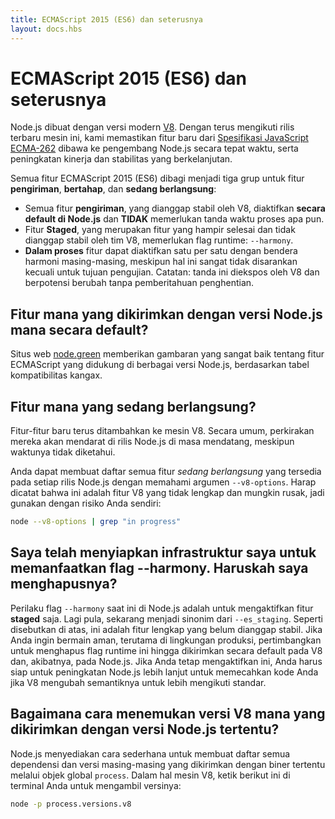 ```yaml
---
title: ECMAScript 2015 (ES6) dan seterusnya
layout: docs.hbs
---
```


# ECMAScript 2015 (ES6) dan seterusnya

Node.js dibuat dengan versi modern [V8](https://v8.dev/). Dengan terus mengikuti rilis terbaru mesin ini, kami memastikan fitur baru dari [Spesifikasi JavaScript ECMA-262](http://www.ecma-international.org/publications/standards/Ecma-262.htm) dibawa ke pengembang Node.js secara tepat waktu, serta peningkatan kinerja dan stabilitas yang berkelanjutan.

Semua fitur ECMAScript 2015 (ES6) dibagi menjadi tiga grup untuk fitur **pengiriman**, **bertahap**, dan **sedang berlangsung**:

* Semua fitur **pengiriman**, yang dianggap stabil oleh V8, diaktifkan **secara default di Node.js** dan **TIDAK** memerlukan tanda waktu proses apa pun.
* Fitur **Staged**, yang merupakan fitur yang hampir selesai dan tidak dianggap stabil oleh tim V8, memerlukan flag runtime: `--harmony`.
* **Dalam proses** fitur dapat diaktifkan satu per satu dengan bendera harmoni masing-masing, meskipun hal ini sangat tidak disarankan kecuali untuk tujuan pengujian. Catatan: tanda ini diekspos oleh V8 dan berpotensi berubah tanpa pemberitahuan penghentian.

## Fitur mana yang dikirimkan dengan versi Node.js mana secara default?

Situs web [node.green](https://node.green/) memberikan gambaran yang sangat baik tentang fitur ECMAScript yang didukung di berbagai versi Node.js, berdasarkan tabel kompatibilitas kangax.

## Fitur mana yang sedang berlangsung?

Fitur-fitur baru terus ditambahkan ke mesin V8. Secara umum, perkirakan mereka akan mendarat di rilis Node.js di masa mendatang, meskipun waktunya tidak diketahui.

Anda dapat membuat daftar semua fitur *sedang berlangsung* yang tersedia pada setiap rilis Node.js dengan memahami argumen `--v8-options`. Harap dicatat bahwa ini adalah fitur V8 yang tidak lengkap dan mungkin rusak, jadi gunakan dengan risiko Anda sendiri:

```bash
node --v8-options | grep "in progress"
```

## Saya telah menyiapkan infrastruktur saya untuk memanfaatkan flag --harmony. Haruskah saya menghapusnya?

Perilaku flag `--harmony` saat ini di Node.js adalah untuk mengaktifkan fitur **staged** saja. Lagi pula, sekarang menjadi sinonim dari `--es_staging`. Seperti disebutkan di atas, ini adalah fitur lengkap yang belum dianggap stabil. Jika Anda ingin bermain aman, terutama di lingkungan produksi, pertimbangkan untuk menghapus flag runtime ini hingga dikirimkan secara default pada V8 dan, akibatnya, pada Node.js. Jika Anda tetap mengaktifkan ini, Anda harus siap untuk peningkatan Node.js lebih lanjut untuk memecahkan kode Anda jika V8 mengubah semantiknya untuk lebih mengikuti standar.

## Bagaimana cara menemukan versi V8 mana yang dikirimkan dengan versi Node.js tertentu?

Node.js menyediakan cara sederhana untuk membuat daftar semua dependensi dan versi masing-masing yang dikirimkan dengan biner tertentu melalui objek global `process`. Dalam hal mesin V8, ketik berikut ini di terminal Anda untuk mengambil versinya:

```bash
node -p process.versions.v8
```
